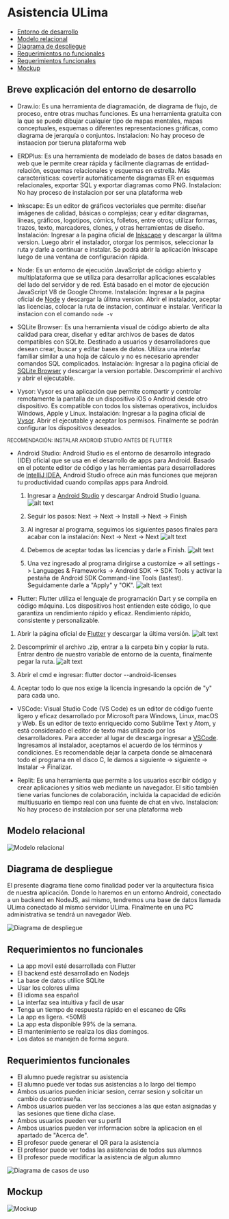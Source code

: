 # Asistencia ULima

- [Entorno de desarrollo](#breve-explicación-del-entorno-de-desarrollo)
- [Modelo relacional](#modelo-relacional)
- [Diagrama de despliegue](#diagrama-de-despliegue)
- [Requerimientos no funcionales](#requerimientos-no-funcionales)
- [Requerimientos funcionales](#requerimientos-funcionales)
- [Mockup](#mockups)

## Breve explicación del entorno de desarrollo
- Draw.io: Es una herramienta de diagramación, de diagrama de flujo, de proceso, entre otras muchas funciones. Es una herramienta gratuita con la que se puede dibujar cualquier tipo de mapas mentales, mapas conceptuales, esquemas o diferentes representaciones gráficas, como diagrama de jerarquía o conjuntos. Instalacion: No hay proceso de instaacion por tseruna plataforma web
- ERDPlus: Es una herramienta de modelado de bases de datos basada en web que le permite crear rápida y fácilmente diagramas de entidad-relación, esquemas relacionales y esquemas en estrella. Más características: covertir automáticamente diagramas ER en esquemas relacionales, exportar SQL y exportar diagramas como PNG. Instalacion: No hay proceso de instalacion por ser una plataforma web

- Inkscape: Es un editor de gráficos vectoriales que permite: diseñar imágenes de calidad, básicas o complejas; cear y editar diagramas, líneas, gráficos, logotipos, cómics, folletos, entre otros; utilizar formas, trazos, texto, marcadores, clones, y otras herramientas de diseño. 
Instalación: Ingresar a la pagina oficial de [Inkscape](https://inkscape.org/release/inkscape-1.3.2/) y descargar la úlitma version. Luego abrir el instalador, otorgar los permisos, seleccionar la ruta y darle a continuar e instalar. Se podrá abrir la aplicación Inkscape luego de una ventana de configuración rápida.

- Node: Es un entorno de ejecución JavaScript de código abierto y multiplataforma que se utiliza para desarrollar aplicaciones escalables del lado del servidor y de red. Está basado en el motor de ejecución JavaScript V8 de Google Chrome. Instalación: Ingresar a la pagina oficial de [Node](https://nodejs.org/en/download) y descargar la úlitma version. Abrir el instalador, aceptar las licencias, colocar la ruta de instacion, continuar e instalar. Verificar la instacion con el comando `node -v`

- SQLite Browser: Es una herramienta visual de código abierto de alta calidad para crear, diseñar y editar archivos de bases de datos compatibles con SQLite. Destinado a usuarios y desarrolladores que desean crear, buscar y editar bases de datos. Utiliza una interfaz familiar similar a una hoja de cálculo y no es necesario aprender comandos SQL complicados. Instalación: Ingresar a la pagina oficial de [SQLite Browser](https://sqlitebrowser.org/dl/) y descargar la version portable. Descomprimir el archivo y abrir el ejecutable.

- Vysor: Vysor es una aplicación que permite compartir y controlar remotamente la pantalla de un dispositivo iOS o Android desde otro dispositivo. Es compatible con todos los sistemas operativos, incluidos Windows, Apple y Linux. Instalación: Ingresar a la pagina oficial de [Vysor](https://www.vysor.io/). Abrir el ejecutable y aceptar los permisos. Finalmente se podrán configurar los dispositivos deseados.

<sub>RECOMENDACIÓN: INSTALAR ANDROID STUDIO ANTES DE FLUTTER</sub>

- Android Studio: Android Studio es el entorno de desarrollo integrado (IDE) oficial que se usa en el desarrollo de apps para Android. Basado en el potente editor de código y las herramientas para desarrolladores de [IntelliJ IDEA](https://www.jetbrains.com/idea/), Android Studio ofrece aún más funciones que mejoran tu productividad cuando compilas apps para Android.

    1. Ingresar a [Android Studio](https://developer.android.com/studio?hl=es-419) y descargar Android Studio Iguana.
    ![alt text](src/screenshots/androidStudio.png)

    2. Seguir los pasos: Next -> Next -> Install -> Next -> Finish

    3. Al ingresar al programa, seguimos los siguientes pasos finales para acabar con la instalación: Next -> Next -> Next
    ![alt text](src/screenshots/download1_android.png)
    
    4. Debemos de aceptar todas las licencias y darle a Finish.
    ![alt text](src/screenshots/download2_android.png)

    5. Una vez ingresado al programa dirigirse a customize -> all settings -> Languages & Frameworks -> Android SDK -> SDK Tools y activar la pestaña de Android SDK Command-line Tools (lastest). Seguidamente darle a "Apply" y "OK".
    ![alt text](src/screenshots/download3_android.png)
    

- Flutter: Flutter utiliza el lenguaje de programación Dart y se compila en código máquina. Los dispositivos host entienden este código, lo que garantiza un rendimiento rápido y eficaz. Rendimiento rápido, consistente y personalizable.

1. Abrir la página oficial de [Flutter](https://docs.flutter.dev/get-started/install/windows/mobile?tab=download) y descargar la última versión.
![alt text](src/screenshots/flutter-download.png)

2. Descomprimir el archivo .zip, entrar a la carpeta bin y copiar la ruta. Entrar dentro de nuestro variable de entorno de la cuenta, finalmente pegar la ruta.
![alt text](src/screenshots/ve_flutter.png)

3. Abrir el cmd e ingresar: flutter doctor --android-licenses

4. Aceptar todo lo que nos exige la licencia ingresando la opción de "y" para cada uno.

- VSCode: Visual Studio Code (VS Code) es un editor de código fuente ligero y eficaz desarrollado por Microsoft para Windows, Linux, macOS y Web. Es un editor de texto enriquecido como Sublime Text y Atom, y está considerado el editor de texto más utilizado por los desarrolladores. Para acceder al lugar de descarga ingresar a [VSCode](https://code.visualstudio.com/download). Ingresamos al instalador, aceptamos el acuerdo de los términos y condiciones. Es recomendable dejar la carpeta donde se almacenará todo el programa en el disco C, le damos a siguiente -> siguiente -> Instalar -> Finalizar.

- Replit: Es una herramienta que permite a los usuarios escribir código y crear aplicaciones y sitios web mediante un navegador. El sitio también tiene varias funciones de colaboración, incluida la capacidad de edición multiusuario en tiempo real con una fuente de chat en vivo. Instalacion: No hay proceso de instalacion por ser una plataforma web

## Modelo relacional

![Modelo relacional](src/screenshots/modelo_relacional.png)

## Diagrama de despliegue

El presente diagrama tiene como finalidad poder ver la arquitectura física de nuestra aplicación. Donde lo haremos en un entorno Android, conectado a un backend en NodeJS, asi mismo, tendremos una base de datos llamada ULima conectado al mismo servidor ULima. Finalmente en una PC administrativa se tendrá un navegador Web.

![Diagrama de despliegue](src/screenshots/despliegue.png)

## Requerimientos no funcionales

- La app movil esté desarrollada con Flutter
- El backend esté desarrollado en Nodejs
- La base de datos utilice SQLite
- Usar los colores ulima
- El idioma sea español
- La interfaz sea intuitiva y facil de usar
- Tenga un tiempo de respuesta rápido en el escaneo de QRs
- La app es ligera. <50MB
- La app esta disponible 99% de la semana.
- El mantenimiento se realiza los dias domingos.
- Los datos se manejen de forma segura.

## Requerimientos funcionales

- El alumno puede registrar su asistencia
- El alumno puede ver todas sus asistencias a lo largo del tiempo
- Ambos usuarios pueden iniciar sesion, cerrar sesion y solicitar un cambio de contraseña.
- Ambos usuarios pueden ver las secciones a las que estan asignadas y las sesiones que tiene dicha clase.
- Ambos usuarios pueden ver su perfil
- Ambos usuarios pueden ver informacion sobre la aplicacion en el apartado de "Acerca de".
- El profesor puede generar el QR para la asistencia
- El profesor puede ver todas las asistencias de todos sus alumnos
- El profesor puede modificar la asistencia de algun alumno

![Diagrama de casos de uso](src/screenshots/casos_de_uso.png)

## Mockup

![Mockup](src/screenshots/mockup.svg)
